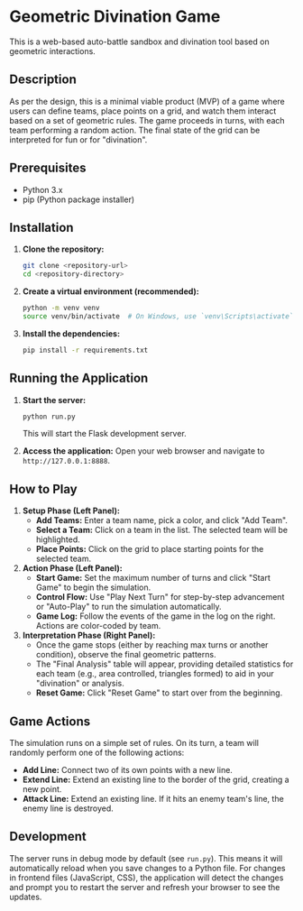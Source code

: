 # Geometric Divination Game

This is a web-based auto-battle sandbox and divination tool based on geometric interactions.

## Description

As per the design, this is a minimal viable product (MVP) of a game where users can define teams, place points on a grid, and watch them interact based on a set of geometric rules. The game proceeds in turns, with each team performing a random action. The final state of the grid can be interpreted for fun or for "divination".

## Prerequisites

- Python 3.x
- pip (Python package installer)

## Installation

1.  **Clone the repository:**
    ```bash
    git clone <repository-url>
    cd <repository-directory>
    ```

2.  **Create a virtual environment (recommended):**
    ```bash
    python -m venv venv
    source venv/bin/activate  # On Windows, use `venv\Scripts\activate`
    ```

3.  **Install the dependencies:**
    ```bash
    pip install -r requirements.txt
    ```

## Running the Application

1.  **Start the server:**
    ```bash
    python run.py
    ```
    This will start the Flask development server.

2.  **Access the application:**
    Open your web browser and navigate to `http://127.0.0.1:8888`.

## How to Play

1.  **Setup Phase (Left Panel):**
    - **Add Teams:** Enter a team name, pick a color, and click "Add Team".
    - **Select a Team:** Click on a team in the list. The selected team will be highlighted.
    - **Place Points:** Click on the grid to place starting points for the selected team.
2.  **Action Phase (Left Panel):**
    - **Start Game:** Set the maximum number of turns and click "Start Game" to begin the simulation.
    - **Control Flow:** Use "Play Next Turn" for step-by-step advancement or "Auto-Play" to run the simulation automatically.
    - **Game Log:** Follow the events of the game in the log on the right. Actions are color-coded by team.
3.  **Interpretation Phase (Right Panel):**
    - Once the game stops (either by reaching max turns or another condition), observe the final geometric patterns.
    - The "Final Analysis" table will appear, providing detailed statistics for each team (e.g., area controlled, triangles formed) to aid in your "divination" or analysis.
    - **Reset Game:** Click "Reset Game" to start over from the beginning.

## Game Actions

The simulation runs on a simple set of rules. On its turn, a team will randomly perform one of the following actions:
- **Add Line:** Connect two of its own points with a new line.
- **Extend Line:** Extend an existing line to the border of the grid, creating a new point.
- **Attack Line:** Extend an existing line. If it hits an enemy team's line, the enemy line is destroyed.

## Development

The server runs in debug mode by default (see `run.py`). This means it will automatically reload when you save changes to a Python file. For changes in frontend files (JavaScript, CSS), the application will detect the changes and prompt you to restart the server and refresh your browser to see the updates.